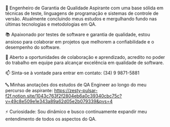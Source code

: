 🌱 Engenheiro de Garantia de Qualidade Aspirante com uma base sólida em técnicas de teste, linguagens de programação e sistemas de controle de versão. Atualmente concluindo meus estudos e mergulhando fundo nas últimas tecnologias e metodologias em QA.

📚 Apaixonado por testes de software e garantia de qualidade, estou ansioso para colaborar em projetos que melhorem a confiabilidade e o desempenho do software.

🤝 Aberto a oportunidades de colaboração e aprendizado, acredito no poder do trabalho em equipe para alcançar excelência em qualidade de software.

📫 Sinta-se à vontade para entrar em contato: (34) 9 9871-5881

🔤 Minhas anotações dos estudos de QA Engineer ao longo do meu percurso de aspirante: https://zesty-pulsar-f2f.notion.site/1043c763f2f2804eb6a0c39340cbc75c?v=49c8e509e1e343a89a62d05e2b079339&pvs=4

⚡ Curiosidade: Sou dinâmico e busco continuamente expandir meu entendimento de todos os aspectos do QA.
